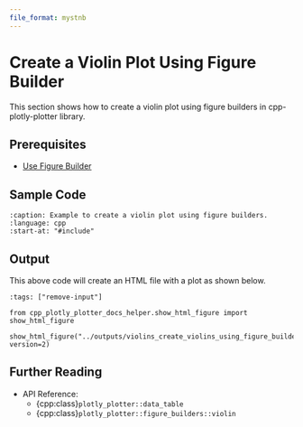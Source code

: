 ```yaml
---
file_format: mystnb
---
```


# Create a Violin Plot Using Figure Builder

This section shows how to create a violin plot using figure builders in cpp-plotly-plotter library.

## Prerequisites

- [Use Figure Builder](../get_started/use_figure_builder.md)

## Sample Code

```{literalinclude} /../../../examples/violins/create_violins_using_figure_builder.cpp
:caption: Example to create a violin plot using figure builders.
:language: cpp
:start-at: "#include"
```

## Output

This above code will create an HTML file with a plot as shown below.

```{code-cell}
:tags: ["remove-input"]

from cpp_plotly_plotter_docs_helper.show_html_figure import show_html_figure

show_html_figure("../outputs/violins_create_violins_using_figure_builder.html", version=2)
```

## Further Reading

- API Reference:
  - {cpp:class}`plotly_plotter::data_table`
  - {cpp:class}`plotly_plotter::figure_builders::violin`
